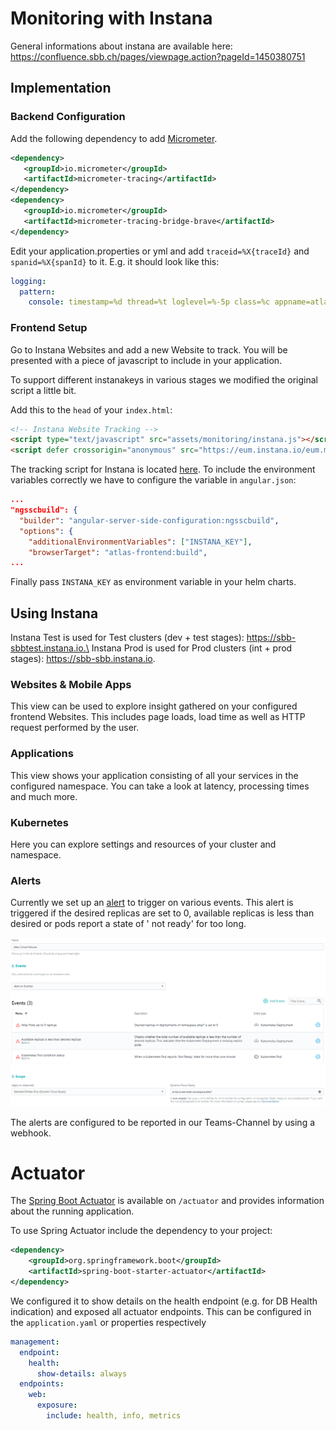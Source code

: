 # Monitoring with Instana

General informations about instana are available here:\
https://confluence.sbb.ch/pages/viewpage.action?pageId=1450380751

## Implementation

### Backend Configuration

Add the following dependency to add [Micrometer](https://micrometer.io/).

```xml
<dependency>
   <groupId>io.micrometer</groupId>
   <artifactId>micrometer-tracing</artifactId>
</dependency>
<dependency>
   <groupId>io.micrometer</groupId>
   <artifactId>micrometer-tracing-bridge-brave</artifactId>
</dependency>
```

Edit your application.properties or yml and add `traceid=%X{traceId}` and `spanid=%X{spanId}` to it. E.g. it should look like
this:

```yaml
logging:
  pattern:
    console: timestamp=%d thread=%t loglevel=%-5p class=%c appname=atlas traceid=%X{traceId} spanid=%X{spanId} message="%m"%n
```

### Frontend Setup

Go to Instana Websites and add a new Website to track. You will be presented with a piece of javascript to include in your
application.

To support different instanakeys in various stages we modified the original script a little bit.

Add this to the `head` of your `index.html`:

```html
<!-- Instana Website Tracking -->
<script type="text/javascript" src="assets/monitoring/instana.js"></script>
<script defer crossorigin="anonymous" src="https://eum.instana.io/eum.min.js"></script>
```

The tracking script for Instana is located [here](../frontend/src/assets/monitoring/instana.js).
To include the environment variables correctly we have to configure the variable in `angular.json`:

```json
...
"ngsscbuild": {
  "builder": "angular-server-side-configuration:ngsscbuild",
  "options": {
    "additionalEnvironmentVariables": ["INSTANA_KEY"],
    "browserTarget": "atlas-frontend:build",
...
```

Finally pass `INSTANA_KEY` as environment variable in your helm charts.

## Using Instana

Instana Test is used for Test clusters (dev + test stages): https://sbb-sbbtest.instana.io.\
Instana Prod is used for Prod clusters (int + prod stages): https://sbb-sbb.instana.io.

### Websites & Mobile Apps

This view can be used to explore insight gathered on your configured frontend Websites. This includes page loads, load time as
well as HTTP request performed by the user.

### Applications

This view shows your application consisting of all your services in the configured namespace. You can take a look at latency,
processing times and much more.

### Kubernetes

Here you can explore settings and resources of your cluster and namespace.

### Alerts

Currently we set up an [alert](https://sbb-sbb.instana.io/#/config/team/alerting/alerts/yYqJcjocvPYUbHOO) to trigger on various
events.
This alert is triggered if the desired replicas are set to 0, available replicas is less than desired or pods report a state of '
not ready' for too long.

![ATLAS Monorepo](image/instana_alert.png)

The alerts are configured to be reported in our Teams-Channel by using a webhook.

# Actuator

The [Spring Boot Actuator](https://docs.spring.io/spring-boot/docs/current/reference/html/actuator.html) is available
on `/actuator` and provides information about the running application.

To use Spring Actuator include the dependency to your project:

```xml
<dependency>
    <groupId>org.springframework.boot</groupId>
    <artifactId>spring-boot-starter-actuator</artifactId>
</dependency>
```

We configured it to show details on the health endpoint (e.g. for DB Health indication) and exposed all actuator endpoints.
This can be configured in the `application.yaml` or properties respectively

```yaml
management:
  endpoint:
    health:
      show-details: always
  endpoints:
    web:
      exposure:
        include: health, info, metrics
```
